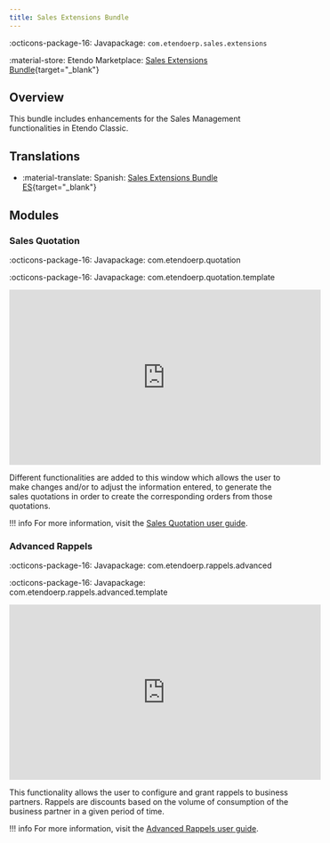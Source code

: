 ```yaml
---
title: Sales Extensions Bundle
---
```

:octicons-package-16: Javapackage: `com.etendoerp.sales.extensions`

:material-store: Etendo Marketplace:  [Sales Extensions Bundle](https://marketplace.etendo.cloud/#/product-details?module=22CF01FC620140A6AA92CF550EB8DA36){target="_blank"}

## Overview 
This bundle includes enhancements for the Sales Management functionalities in Etendo Classic.


## Translations

-  :material-translate: Spanish: [Sales Extensions Bundle ES](https://marketplace.etendo.cloud/?#/product-details?module=32AF7995603A4CCBB68FE24DDD8536D7){target="_blank"}


## Modules


### Sales Quotation

:octicons-package-16: Javapackage: com.etendoerp.quotation

:octicons-package-16: Javapackage: com.etendoerp.quotation.template

<iframe width="560" height="315" src="https://www.youtube.com/embed/xkWfvKOXTUg" title="YouTube video player" frameborder="0" allow="accelerometer; autoplay; clipboard-write; encrypted-media; gyroscope; picture-in-picture" allowfullscreen></iframe>

Different functionalities are added to this window which allows the user to make changes and/or to adjust the information entered, to generate the sales quotations in order to create the corresponding orders from those quotations.

!!! info
        For more information, visit the [Sales Quotation user guide](/user-guide/etendo-classic/basic-features/sales-management/transactions#advanced-sales-quotation).


### Advanced Rappels

:octicons-package-16: Javapackage: com.etendoerp.rappels.advanced

:octicons-package-16: Javapackage: com.etendoerp.rappels.advanced.template


<iframe width="560" height="315" src="https://www.youtube.com/embed/_iBwlVHvF4c" title="YouTube video player" frameborder="0" allow="accelerometer; autoplay; clipboard-write; encrypted-media; gyroscope; picture-in-picture; web-share" allowfullscreen></iframe>

This functionality allows the user to configure and grant rappels to business partners. Rappels are discounts based on the volume of consumption of the business partner in a given period of time.

!!! info
        For more information, visit the [Advanced Rappels user guide](/user-guide/etendo-classic/basic-features/master-data-management/master-data/#rappel-configuration).
